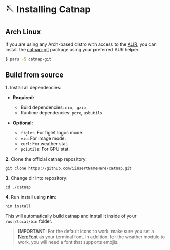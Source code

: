 # 🪡 Installing Catnap

## Arch Linux
If you are using any Arch-based distro with access to the [AUR](https://aur.archlinux.org/), you can install the [catnap-git](https://aur.archlinux.org/packages/catnap-git) package using your preferred AUR helper.
```sh
$ paru -S catnap-git
```

## Build from source

**1.** Install all dependencies:
- **Required:**
    - Build dependencies: `nim, gzip`
    - Runtime dependencies: `pcre`, `usbutils`

- **Optional:**
    - `figlet`: For figlet logos mode.
    - `viu`: For image mode.
    - `curl`: For weather stat.
    - `pciutils`: For GPU stat.

**2.** Clone the official catnap repository:
```shell
git clone https://github.com/iinsertNameHere/catnap.git
```

**3.** Change dir into repository:
```shell
cd ./catnap
```

**4.** Run install using **nim**:
```shell
nim install
```
This will automatically build catnap and install it inside of your `/usr/local/bin` folder.

> **IMPORTANT**:
> For the default icons to work, make sure you set a [NerdFont](https://www.nerdfonts.com/) as your terminal font. In addition, for the weather module to work, you will need a font that supports emojis.
